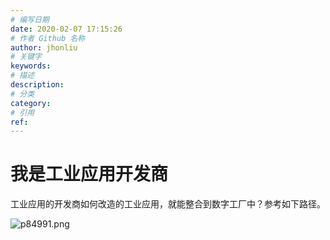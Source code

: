 ```yaml
---
# 编写日期
date: 2020-02-07 17:15:26
# 作者 Github 名称
author: jhonliu
# 关键字
keywords:
# 描述
description:
# 分类
category: 
# 引用
ref:
---
```


# 我是工业应用开发商

  工业应用的开发商如何改造的工业应用，就能整合到数字工厂中？参考如下路径。
  
  ![p84991.png](http://dgiot-1253666439.cos.ap-shanghai-fsi.myqcloud.com/product/dgii/p84991.png)
  
